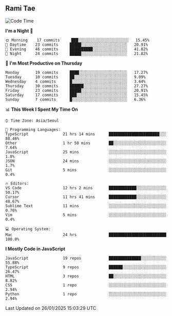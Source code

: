 ## Rami Tae

<!--START_SECTION:waka-->
![Code Time](http://img.shields.io/badge/Code%20Time-2%2C072%20hrs%203%20mins-blue)

**I'm a Night 🦉** 

```text
🌞 Morning    17 commits     ███░░░░░░░░░░░░░░░░░░░░░░   15.45% 
🌆 Daytime    23 commits     █████░░░░░░░░░░░░░░░░░░░░   20.91% 
🌃 Evening    46 commits     ██████████░░░░░░░░░░░░░░░   41.82% 
🌙 Night      24 commits     █████░░░░░░░░░░░░░░░░░░░░   21.82%

```
📅 **I'm Most Productive on Thursday** 

```text
Monday       19 commits     ████░░░░░░░░░░░░░░░░░░░░░   17.27% 
Tuesday      10 commits     ██░░░░░░░░░░░░░░░░░░░░░░░   9.09% 
Wednesday    4 commits      █░░░░░░░░░░░░░░░░░░░░░░░░   3.64% 
Thursday     30 commits     ██████░░░░░░░░░░░░░░░░░░░   27.27% 
Friday       23 commits     █████░░░░░░░░░░░░░░░░░░░░   20.91% 
Saturday     17 commits     ███░░░░░░░░░░░░░░░░░░░░░░   15.45% 
Sunday       7 commits      █░░░░░░░░░░░░░░░░░░░░░░░░   6.36%

```


📊 **This Week I Spent My Time On** 

```text
⌚︎ Time Zone: Asia/Seoul

💬 Programming Languages: 
TypeScript               21 hrs 14 mins      ██████████████████████░░░   88.46% 
Other                    1 hr 50 mins        ██░░░░░░░░░░░░░░░░░░░░░░░   7.64% 
JavaScript               25 mins             ░░░░░░░░░░░░░░░░░░░░░░░░░   1.8% 
JSON                     24 mins             ░░░░░░░░░░░░░░░░░░░░░░░░░   1.7% 
Git                      5 mins              ░░░░░░░░░░░░░░░░░░░░░░░░░   0.4%

🔥 Editors: 
VS Code                  12 hrs 2 mins       ████████████░░░░░░░░░░░░░   50.17% 
Cursor                   11 hrs 41 mins      ████████████░░░░░░░░░░░░░   48.67% 
Sublime Text             11 mins             ░░░░░░░░░░░░░░░░░░░░░░░░░   0.76% 
Vim                      5 mins              ░░░░░░░░░░░░░░░░░░░░░░░░░   0.4%

💻 Operating System: 
Mac                      24 hrs              █████████████████████████   100.0%

```

**I Mostly Code in JavaScript** 

```text
JavaScript               19 repos            ██████████████░░░░░░░░░░░   55.88% 
TypeScript               9 repos             ██████░░░░░░░░░░░░░░░░░░░   26.47% 
HTML                     3 repos             ██░░░░░░░░░░░░░░░░░░░░░░░   8.82% 
CSS                      1 repo              ░░░░░░░░░░░░░░░░░░░░░░░░░   2.94% 
Python                   1 repo              ░░░░░░░░░░░░░░░░░░░░░░░░░   2.94%

```



 Last Updated on 26/01/2025 15:03:29 UTC
<!--END_SECTION:waka-->
